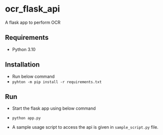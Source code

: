 # ocr_flask_api
A flask app to perform OCR

## Requirements
 - Python 3.10

## Installation
 - Run below command
 - `pyhton -m pip install -r requirements.txt`

## Run
 - Start the flask app using below command
 - `python app.py`

 - A sample usage script to access the api is given in `sample_script.py` file.
